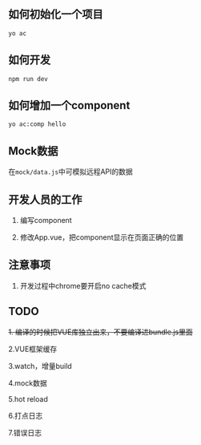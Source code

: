 
## 如何初始化一个项目

```
yo ac
```

## 如何开发

```
npm run dev
```

## 如何增加一个component

```
yo ac:comp hello
```

## Mock数据

在`mock/data.js`中可模拟远程API的数据

## 开发人员的工作

1. 编写component

2. 修改App.vue，把component显示在页面正确的位置


## 注意事项

1. 开发过程中chrome要开启no cache模式

## TODO

~~1. 编译的时候把VUE库独立出来，不要编译进bundle.js里面~~

2.VUE框架缓存

3.watch，增量build

4.mock数据

5.hot reload

6.打点日志

7.错误日志